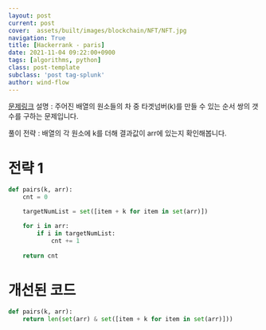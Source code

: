 ```yaml
---
layout: post
current: post
cover:  assets/built/images/blockchain/NFT/NFT.jpg
navigation: True
title: [Hackerrank - paris]
date: 2021-11-04 09:22:00+0900
tags: [algorithms, python]
class: post-template
subclass: 'post tag-splunk'
author: wind-flow
---
```


[문제링크](https://www.hackerrank.com/challenges/pairs/problem)
설명 : 주어진 배열의 원소들의 차 중 타겟넘버(k)를 만들 수 있는 순서 쌍의 갯수를 구하는 문제입니다.

풀이 전략 : 배열의 각 원소에 k를 더해 결과값이 arr에 있는지 확인해봅니다.

# 전략 1
``` python
def pairs(k, arr):
    cnt = 0

    targetNumList = set([item + k for item in set(arr)])

    for i in arr:
        if i in targetNumList:
            cnt += 1
    
    return cnt
```
   

# 개선된 코드
``` python
def pairs(k, arr):
    return len(set(arr) & set([item + k for item in set(arr)]))
```